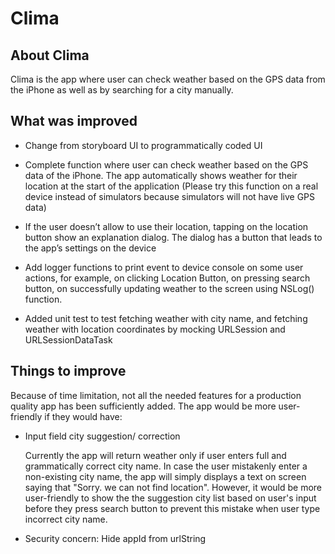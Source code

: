 

#  Clima

## About Clima

Clima is the app where user can check weather based on the GPS data from the iPhone as well as by searching for a city manually.

## What was improved

* Change from storyboard UI to programmatically coded UI

* Complete function where user can check weather based on the GPS data of the iPhone. The app automatically shows weather for their location at the start of the application (Please try this function on a real device instead of simulators because simulators will not have live GPS data)

* If the user doesn’t allow to use their location, tapping on the location button show an explanation dialog. The dialog has a button that leads to the app’s settings on the device

* Add logger functions to print event to device console on some user actions, for example, on clicking Location Button, on pressing search button, on successfully updating weather to the screen using NSLog() function.

* Added unit test to test fetching weather with city name, and fetching weather with location coordinates by mocking URLSession and URLSessionDataTask

## Things to improve 
 
 Because of time limitation, not all the needed features for a production quality app has been sufficiently added. The app would be more user-friendly if they would have: 
* Input field city suggestion/ correction

    Currently the app will return weather only if user enters full and grammatically correct city name. In case the user mistakenly enter a non-existing city name, the app will simply displays a text on screen saying that "Sorry. we can not find location". However, it would be more user-friendly to show the the suggestion city list based on user's input before they press search button to prevent this mistake when user type incorrect city name. 
 
* Security concern: 
    Hide appId from urlString

